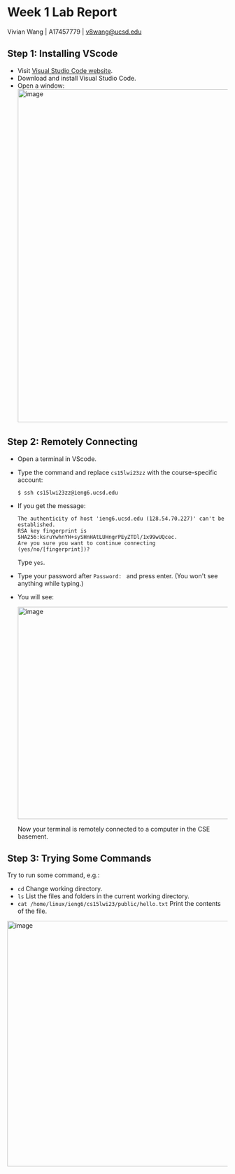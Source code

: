 # Week 1 Lab Report
Vivian Wang | A17457779 | v8wang@ucsd.edu
## Step 1: Installing VScode
* Visit [Visual Studio Code website](https://code.visualstudio.com/).
* Download and install Visual Studio Code.
* Open a window:  
    <img width="759" alt="image" src="https://user-images.githubusercontent.com/122570273/212195532-9f4470a7-f781-4f4e-9174-e888fca28fa2.png">
## Step 2: Remotely Connecting
* Open a terminal in VScode.
* Type the command and replace `cs15lwi23zz` with the course-specific account:  
    ```
    $ ssh cs15lwi23zz@ieng6.ucsd.edu
    ```
* If you get the message:
    
    ```
    The authenticity of host 'ieng6.ucsd.edu (128.54.70.227)' can't be established.
    RSA key fingerprint is SHA256:ksruYwhnYH+sySHnHAtLUHngrPEyZTDl/1x99wUQcec.
    Are you sure you want to continue connecting (yes/no/[fingerprint])?
    ```
    Type `yes`.
* Type your password after `Password: ` and press enter. (You won't see anything while typing.)
* You will see:
    
    <img width="484" alt="image" src="https://user-images.githubusercontent.com/122570273/212195449-ecfabbc8-7cb8-41cb-ba3c-39c61276f537.png">
    
    Now your terminal is remotely connected to a computer in the CSE basement.
## Step 3: Trying Some Commands
Try to run some command, e.g.:
* `cd` Change working directory.
* `ls` List the files and folders in the current working directory.
* `cat /home/linux/ieng6/cs15lwi23/public/hello.txt` Print the contents of the file.
<img width="560" alt="image" src="https://user-images.githubusercontent.com/122570273/212197520-c821936b-3b5e-4e37-965c-53e05fc53fc8.png">
